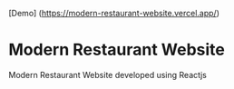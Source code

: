 [Demo] (https://modern-restaurant-website.vercel.app/)

# Modern Restaurant Website

Modern Restaurant Website developed using Reactjs

